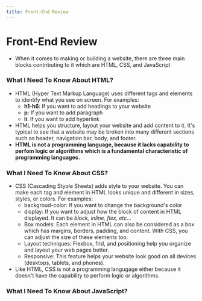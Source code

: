 ```yaml
---
title: Front-End Review
---
```


# Front-End Review

- When it comes to making or building a website, there are three main blocks contributing to it which are HTML, CSS, and JavaScript

### What I Need To Know About HTML?
- HTML (Hyper Text Markup Language) uses different tags and elements to identify what you see on screen. For examples:
    + <b>h1-h6</b>: If you want to add headings to your website
    + <b>p</b>: If you want to add paragraph
    + <b>li</b>: If you want to add hyperlink
- HTML helps you structure, layout your website and add content to it. It's typical to see that a website may be broken into many different sections such as header, navigation bar, body, and footer. 
- <b>HTML is not a programming language, because it lacks capability to perfom logic or algorithms which is a fundamental characteristic of programming languages.</b>


### What I Need To Know About CSS?
- CSS (Cascading Styole Sheets) adds style to your website. You can make each tag and element in HTML looks unique and different in sizes, styles, or colors. For examples:
    + backgroud-color: If you want to change the background's color
    + display: If you want to adjust how the block of content in HTML displayed. It can be <i> block, inline, flex, etc...</i>
    + Box models: Each element in HTML can also be considered as a box which has margins, borders, padding, and content. With CSS, you can adjust the size of these elements too. 
    + Layout techniques: Flexbox, frid, and positioning help you organize and layout your web pages better. 
    + Responsive: This feature helps your website look good on all devices (desktops, tablets, and phones).
- Like HTML, CSS is not a programming langugage either because it doesn't have the capability to perform logic or algorithms.


### What I Need To Know About JavaScript?